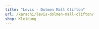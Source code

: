 ```yaml
---
title: "Levis - Dolmen Mall Clifton"
url: /karachi/levis-dolmen-mall-clifton/
shop: Kleidung
---
```

